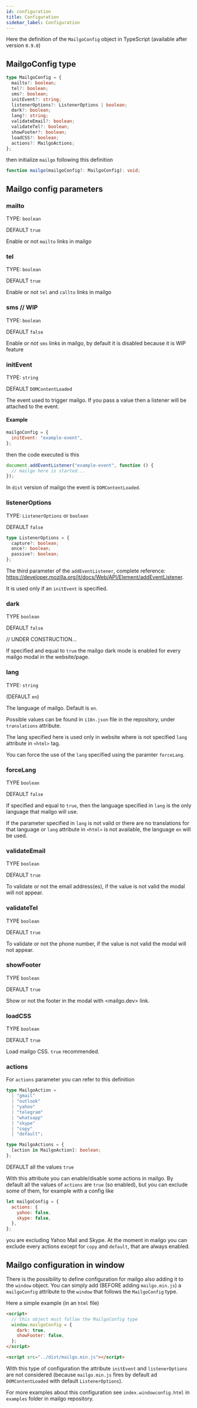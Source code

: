 ```yaml
---
id: configuration
title: Configuration
sidebar_label: Configuration
---
```


Here the definition of the `MailgoConfig` object in TypeScript (available after version `0.9.0`)

## MailgoConfig type

```ts
type MailgoConfig = {
  mailto?: boolean;
  tel?: boolean;
  sms?: boolean;
  initEvent?: string;
  listenerOptions?: ListenerOptions | boolean;
  dark?: boolean;
  lang?: string;
  validateEmail?: boolean;
  validateTel?: boolean;
  showFooter?: boolean;
  loadCSS?: boolean;
  actions?: MailgoActions;
};
```

then initialize `mailgo` following this definition

```ts
function mailgo(mailgoConfig?: MailgoConfig): void;
```

## Mailgo config parameters

### mailto

TYPE: `boolean`

DEFAULT `true`

Enable or not `mailto` links in mailgo

### tel

TYPE: `boolean`

DEFAULT `true`

Enable or not `tel` and `callto` links in mailgo

### sms // WIP

TYPE: `boolean`

DEFAULT `false`

Enable or not `sms` links in mailgo, by default it is disabled because it is WIP feature

### initEvent

TYPE: `string`

DEFAULT `DOMContentLoaded`

The event used to trigger mailgo. If you pass a value then a listener will be attached to the event.

#### Example

```js
mailgoConfig = {
  initEvent: "example-event",
};
```

then the code executed is this

```js
document.addEventListener("example-event", function () {
  // mailgo here is started...
});
```

In `dist` version of mailgo the event is `DOMContentLoaded`.

### listenerOptions

TYPE: `ListenerOptions` or `boolean`

DEFAULT `false`

```ts
type ListenerOptions = {
  capture?: boolean;
  once?: boolean;
  passive?: boolean;
};
```

The third parameter of the `addEventListener`, complete reference: https://developer.mozilla.org/it/docs/Web/API/Element/addEventListener.

It is used only if an `initEvent` is specified.

### dark

TYPE `boolean`

DEFAULT `false`

// UNDER CONSTRUCTION...

If specified and equal to `true` the mailgo dark mode is enabled for every mailgo modal in the website/page.

### lang

TYPE: `string`

(DEFAULT `en`)

The language of mailgo. Default is `en`.

Possible values can be found in `i18n.json` file in the repository, under `translations` attribute.

The lang specified here is used only in website where is not specified `lang` attribute in `<html>` tag.

You can force the use of the `lang` specified using the paramter `forceLang`.

### forceLang

TYPE `boolean`

DEFAULT `false`

If specified and equal to `true`, then the language specified in `lang` is the only language that mailgo will use.

If the parameter specified in `lang` is not valid or there are no translations for that language or `lang` attribute in `<html>` is not available, the language `en` will be used.

### validateEmail

TYPE `boolean`

DEFAULT `true`

To validate or not the email address(es), if the value is not valid the modal will not appear.

### validateTel

TYPE `boolean`

DEFAULT `true`

To validate or not the phone number, if the value is not valid the modal will not appear.

### showFooter

TYPE `boolean`

DEFAULT `true`

Show or not the footer in the modal with <mailgo.dev> link.

### loadCSS

TYPE `boolean`

DEFAULT `true`

Load mailgo CSS. `true` recommended.

### actions

For `actions` parameter you can refer to this definition

```ts
type MailgoAction =
  | "gmail"
  | "outlook"
  | "yahoo"
  | "telegram"
  | "whatsapp"
  | "skype"
  | "copy"
  | "default";

type MailgoActions = {
  [action in MailgoAction]: boolean;
};
```

DEFAULT all the values `true`

With this attribute you can enable/disable some actions in mailgo. By default all the values of `actions` are `true` (so enabled), but you can exclude some of them, for example with a config like

```js
let mailgoConfig = {
  actions: {
    yahoo: false,
    skype: false,
  },
};
```

you are excluding Yahoo Mail and Skype. At the moment in mailgo you can exclude every actions except for `copy` and `default`, that are always enabled.

## Mailgo configuration in window

There is the possibility to define configuration for mailgo also adding it to the `window` object. You can simply add (BEFORE adding `mailgo.min.js`) a `mailgoConfig` attribute to the `window` that follows the `MailgoConfig` type.

Here a simple example (in an `html` file)

```html
<script>
  // this object must follow the MailgoConfig type
  window.mailgoConfig = {
    dark: true,
    showFooter: false,
  };
</script>

<script src="../dist/mailgo.min.js"></script>
```

With this type of configuration the attribute `initEvent` and `listenerOptions` are not considered (because `mailgo.min.js` fires by default ad `DOMContentLoaded` with default `ListenerOptions`).

For more examples about this configuration see `index.windowconfig.html` in `examples` folder in mailgo repository.
